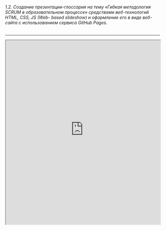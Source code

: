 ###### 1.2. Создание презентации-глоссария на тему «Гибкая методология SCRUM в образовательном процессе» средствами веб-технологий HTML, CSS, JS (Web- based slideshow) и оформление его в виде веб-сайта с использованием сервиса GitHub Pages.
------------


<iframe src="https://raw.githubusercontent.com/artemlukichev/it-project/refs/heads/master/tasks/2.2%20scrum.html" width="100%" height="600px"></iframe>
